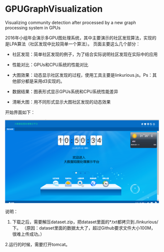# GPUGraphVisualization
Visualizing community detection after processed by a new graph processing system in GPUs 

2016年小组年会演示多GPU图处理系统，其中主要演示的社区发现算法，实现的是LPA算法（社区发现中比较简单一个算法）。
页面主要这么几个部分：

 -  社区发现：简单社区发现的例子，为了结合实际说明社区发现在实际中的应用
 
 -  性能对比：GPUs和CPU系统的性能对比
 
 -  大图效果：动态显示社区发现的过程，使用工具主要是linkurious.js。Ps：其他部分都是采用d3实现的。
 
 -  数据结果：图表形式显示GPUs系统和CPU系统性能差异
 
 -  清晰大图：用不同形式显示大图社区发现的动态效果

开始界面如下：


![](https://github.com/CinderaLuo/GPUGraphVisualization/blob/master/explain.png)

说明：

1. 下载之后，需要解压dataset.zip，把dataset里面的*.txt都拷贝到./linkurious/下。
 （原因：dataset里面的数据太大了，超过Github要求文件大小100M，很难上传成功。）

2.运行的时候，需要打开tomcat。 
